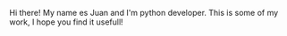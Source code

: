 Hi there! My name es Juan and I'm python developer. 
This is some of my work, I hope you find it usefull!
